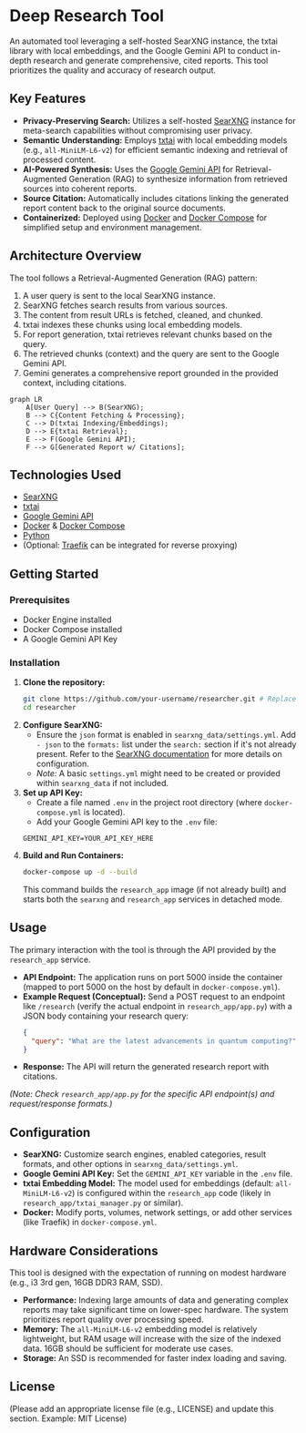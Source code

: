 # Deep Research Tool

An automated tool leveraging a self-hosted SearXNG instance, the txtai library with local embeddings, and the Google Gemini API to conduct in-depth research and generate comprehensive, cited reports. This tool prioritizes the quality and accuracy of research output.

## Key Features

*   **Privacy-Preserving Search:** Utilizes a self-hosted [SearXNG](https://github.com/searxng/searxng) instance for meta-search capabilities without compromising user privacy.
*   **Semantic Understanding:** Employs [txtai](https://github.com/neuml/txtai) with local embedding models (e.g., `all-MiniLM-L6-v2`) for efficient semantic indexing and retrieval of processed content.
*   **AI-Powered Synthesis:** Uses the [Google Gemini API](https://ai.google.dev/) for Retrieval-Augmented Generation (RAG) to synthesize information from retrieved sources into coherent reports.
*   **Source Citation:** Automatically includes citations linking the generated report content back to the original source documents.
*   **Containerized:** Deployed using [Docker](https://www.docker.com/) and [Docker Compose](https://docs.docker.com/compose/) for simplified setup and environment management.

## Architecture Overview

The tool follows a Retrieval-Augmented Generation (RAG) pattern:

1.  A user query is sent to the local SearXNG instance.
2.  SearXNG fetches search results from various sources.
3.  The content from result URLs is fetched, cleaned, and chunked.
4.  txtai indexes these chunks using local embedding models.
5.  For report generation, txtai retrieves relevant chunks based on the query.
6.  The retrieved chunks (context) and the query are sent to the Google Gemini API.
7.  Gemini generates a comprehensive report grounded in the provided context, including citations.

```mermaid
graph LR
    A[User Query] --> B(SearXNG);
    B --> C{Content Fetching & Processing};
    C --> D(txtai Indexing/Embeddings);
    D --> E{txtai Retrieval};
    E --> F(Google Gemini API);
    F --> G[Generated Report w/ Citations];
```

## Technologies Used

*   [SearXNG](https://github.com/searxng/searxng)
*   [txtai](https://github.com/neuml/txtai)
*   [Google Gemini API](https://ai.google.dev/)
*   [Docker](https://www.docker.com/) & [Docker Compose](https://docs.docker.com/compose/)
*   [Python](https://www.python.org/)
*   (Optional: [Traefik](https://traefik.io/traefik/) can be integrated for reverse proxying)

## Getting Started

### Prerequisites

*   Docker Engine installed
*   Docker Compose installed
*   A Google Gemini API Key

### Installation

1.  **Clone the repository:**
    ```bash
    git clone https://github.com/your-username/researcher.git # Replace with actual URL
    cd researcher
    ```
2.  **Configure SearXNG:**
    *   Ensure the `json` format is enabled in `searxng_data/settings.yml`. Add `- json` to the `formats:` list under the `search:` section if it's not already present. Refer to the [SearXNG documentation](https://docs.searxng.org/admin/settings.html) for more details on configuration.
    *   *Note:* A basic `settings.yml` might need to be created or provided within `searxng_data` if not included.
3.  **Set up API Key:**
    *   Create a file named `.env` in the project root directory (where `docker-compose.yml` is located).
    *   Add your Google Gemini API key to the `.env` file:
      ```dotenv
      GEMINI_API_KEY=YOUR_API_KEY_HERE
      ```
4.  **Build and Run Containers:**
    ```bash
    docker-compose up -d --build
    ```
    This command builds the `research_app` image (if not already built) and starts both the `searxng` and `research_app` services in detached mode.

## Usage

The primary interaction with the tool is through the API provided by the `research_app` service.

*   **API Endpoint:** The application runs on port 5000 inside the container (mapped to port 5000 on the host by default in `docker-compose.yml`).
*   **Example Request (Conceptual):** Send a POST request to an endpoint like `/research` (verify the actual endpoint in `research_app/app.py`) with a JSON body containing your research query:
    ```json
    {
      "query": "What are the latest advancements in quantum computing?"
    }
    ```
*   **Response:** The API will return the generated research report with citations.

*(Note: Check `research_app/app.py` for the specific API endpoint(s) and request/response formats.)*

## Configuration

*   **SearXNG:** Customize search engines, enabled categories, result formats, and other options in `searxng_data/settings.yml`.
*   **Google Gemini API Key:** Set the `GEMINI_API_KEY` variable in the `.env` file.
*   **txtai Embedding Model:** The model used for embeddings (default: `all-MiniLM-L6-v2`) is configured within the `research_app` code (likely in `research_app/txtai_manager.py` or similar).
*   **Docker:** Modify ports, volumes, network settings, or add other services (like Traefik) in `docker-compose.yml`.

## Hardware Considerations

This tool is designed with the expectation of running on modest hardware (e.g., i3 3rd gen, 16GB DDR3 RAM, SSD).

*   **Performance:** Indexing large amounts of data and generating complex reports may take significant time on lower-spec hardware. The system prioritizes report quality over processing speed.
*   **Memory:** The `all-MiniLM-L6-v2` embedding model is relatively lightweight, but RAM usage will increase with the size of the indexed data. 16GB should be sufficient for moderate use cases.
*   **Storage:** An SSD is recommended for faster index loading and saving.

## License

(Please add an appropriate license file (e.g., LICENSE) and update this section. Example: MIT License)

